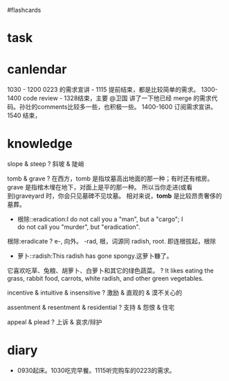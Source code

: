 #flashcards 

# task

# canlendar
1030 - 1200 0223 的需求宣讲 - 1115 提前结束，都是比较简单的需求。
1300-1400 code review - 1328结束，主要 @卫国 讲了一下他已经 merge 的需求代码。孙壮的comments比较多一些，也积极一些。
1400-1600 订阅需求宣讲。 1540 结束，

# knowledge

slope & steep
?
斜坡 & 陡峭

tomb & grave
?
在西方，tomb 是指坟墓高出地面的那一种；有时还有棺房。
grave 是指棺木埋在地下，对面上是平的那一种。
所以当你走进(或看到)graveyard 时，你会只见墓碑不见坟墓。
相对来说，**tomb** 是比较昂贵奢侈的墓葬。


- 根除::eradication:I do not call you a "man", but a "cargo"; I do not call you "murder", but "eradication".

根除:eradicate
?
e-, 向外。 -rad, 根，词源同 radish, root. 即连根拔起，根除

- 萝卜::radish:This radish has gone spongy.这萝卜糠了。

它喜欢吃草、兔粮、胡萝卜、白萝卜和其它的绿色蔬菜。
?
It likes eating the grass, rabbit food, carrots, white radish, and other green vegetables. 

incentive & intuitive & insensitive
?
激励 & 直观的 & 漠不关心的

assentment & resentment & residential
?
支持 & 怨恨 & 住宅

appeal & plead
?
上诉 & 哀求/辩护

# diary
- 0930起床。1030吃完早餐。1115听完购车的0223的需求。


